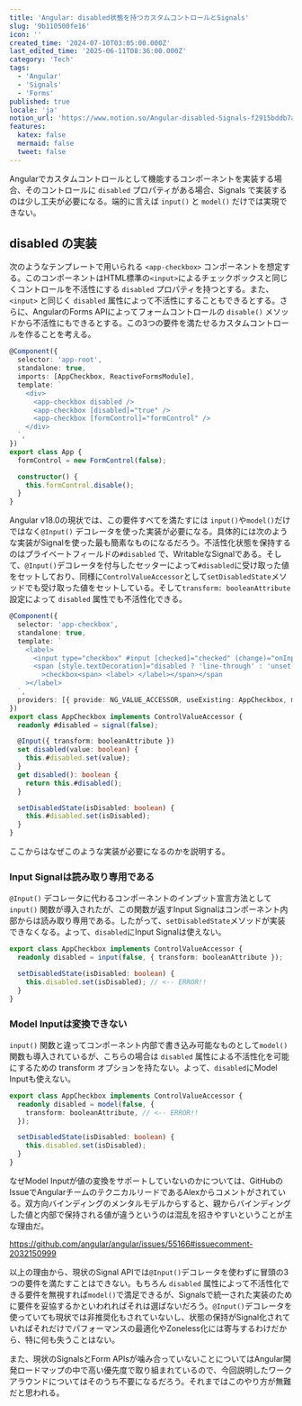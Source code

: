 ```yaml
---
title: 'Angular: disabled状態を持つカスタムコントロールとSignals'
slug: '9b110500fe16'
icon: ''
created_time: '2024-07-10T03:05:00.000Z'
last_edited_time: '2025-06-11T08:36:00.000Z'
category: 'Tech'
tags:
  - 'Angular'
  - 'Signals'
  - 'Forms'
published: true
locale: 'ja'
notion_url: 'https://www.notion.so/Angular-disabled-Signals-f2915bddb7a54468b295cd685099ce5f'
features:
  katex: false
  mermaid: false
  tweet: false
---
```


Angularでカスタムコントロールとして機能するコンポーネントを実装する場合、そのコントロールに `disabled` プロパティがある場合、Signals で実装するのは少し工夫が必要になる。端的に言えば `input()` と `model()` だけでは実現できない。

## disabled の実装

次のようなテンプレートで用いられる `<app-checkbox>` コンポーネントを想定する。このコンポーネントはHTML標準の`<input>`によるチェックボックスと同じくコントロールを不活性にする `disabled` プロパティを持つとする。また、`<input>` と同じく `disabled` 属性によって不活性にすることもできるとする。さらに、AngularのForms APIによってフォームコントロールの `disable()` メソッドから不活性にもできるとする。この3つの要件を満たせるカスタムコントロールを作ることを考える。

```ts
@Component({
  selector: 'app-root',
  standalone: true,
  imports: [AppCheckbox, ReactiveFormsModule],
  template: `
    <div>
      <app-checkbox disabled />
      <app-checkbox [disabled]="true" />
      <app-checkbox [formControl]="formControl" />
    </div>
  `,
})
export class App {
  formControl = new FormControl(false);

  constructor() {
    this.formControl.disable();
  }
}
```

Angular v18.0の現状では、この要件すべてを満たすには `input()`や`model()`だけではなく`@Input()` デコレータを使った実装が必要になる。具体的には次のような実装がSignalを使った最も簡素なものになるだろう。不活性化状態を保持するのはプライベートフィールドの`#disabled` で、WritableなSignalである。そして、`@Input()`デコレータを付与したセッターによって`#disabled`に受け取った値をセットしており、同様に`ControlValueAccessor`として`setDisabledState`メソッドでも受け取った値をセットしている。そして`transform: booleanAttribute`設定によって `disabled` 属性でも不活性化できる。

```ts
@Component({
  selector: 'app-checkbox',
  standalone: true,
  template: `
    <label>
      <input type="checkbox" #input [checked]="checked" (change)="onInputChange(input.checked)" [disabled]="disabled" />
      <span [style.textDecoration]="disabled ? 'line-through' : 'unset'"
        >checkbox<span> <label> </label></span></span
    ></label>
  `,
  providers: [{ provide: NG_VALUE_ACCESSOR, useExisting: AppCheckbox, multi: true }],
})
export class AppCheckbox implements ControlValueAccessor {
  readonly #disabled = signal(false);

  @Input({ transform: booleanAttribute })
  set disabled(value: boolean) {
    this.#disabled.set(value);
  }
  get disabled(): boolean {
    return this.#disabled();
  }

  setDisabledState(isDisabled: boolean) {
    this.#disabled.set(isDisabled);
  }
}
```

ここからはなぜこのような実装が必要になるのかを説明する。

### Input Signalは読み取り専用である

`@Input()` デコレータに代わるコンポーネントのインプット宣言方法として `input()` 関数が導入されたが、この関数が返すInput Signalはコンポーネント内部からは読み取り専用である。したがって、`setDisabledState`メソッドが実装できなくなる。よって、`disabled`にInput Signalは使えない。

```ts
export class AppCheckbox implements ControlValueAccessor {
  readonly disabled = input(false, { transform: booleanAttribute });

  setDisabledState(isDisabled: boolean) {
    this.disabled.set(isDisabled); // <-- ERROR!!
  }
}
```

### Model Inputは変換できない

`input()` 関数と違ってコンポーネント内部で書き込み可能なものとして`model()`関数も導入されているが、こちらの場合は `disabled` 属性による不活性化を可能にするための transform オプションを持たない。よって、`disabled`にModel Inputも使えない。

```ts
export class AppCheckbox implements ControlValueAccessor {
  readonly disabled = model(false, {
    transform: booleanAttribute, // <-- ERROR!!
  });

  setDisabledState(isDisabled: boolean) {
    this.disabled.set(isDisabled);
  }
}
```

なぜModel Inputが値の変換をサポートしていないのかについては、GitHubのIssueでAngularチームのテクニカルリードであるAlexからコメントがされている。双方向バインディングのメンタルモデルからすると、親からバインディングした値と内部で保持される値が違うというのは混乱を招きやすいということが主な理由だ。

https://github.com/angular/angular/issues/55166#issuecomment-2032150999

以上の理由から、現状のSignal APIでは`@Input()`デコレータを使わずに冒頭の3つの要件を満たすことはできない。もちろん `disabled` 属性によって不活性化できる要件を無視すれば`model()`で満足できるが、Signalsで統一された実装のために要件を妥協するかといわれればそれは選ばないだろう。`@Input()`デコレータを使っていても現状では非推奨化もされていないし、状態の保持がSignal化されていればそれだけでパフォーマンスの最適化やZoneless化には寄与するわけだから、特に何も失うことはない。

また、現状のSignalsとForm APIsが噛み合っていないことについてはAngular開発ロードマップの中で高い優先度で取り組まれているので、今回説明したワークアラウンドについてはそのうち不要になるだろう。それまではこのやり方が無難だと思われる。
